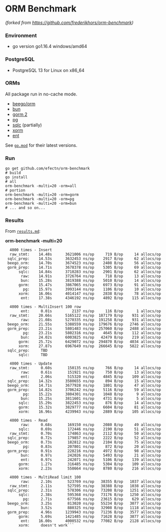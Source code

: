 # ORM Benchmark

_(forked from https://github.com/frederikhors/orm-benchmark)_

### Environment

- go version go1.16.4 windows/amd64

### PostgreSQL

- PostgreSQL 13 for Linux on x86_64

### ORMs

All package run in no-cache mode.

- [beego/orm](https://github.com/astaxie/beego/tree/master/orm)
- [bun](https://github.com/uptrace/bun)
- [gorm 2](https://github.com/go-gorm/gorm)
- [pg](https://github.com/go-pg/pg)
- [sqlc](https://github.com/kyleconroy/sqlc) (partially)
- [xorm](https://github.com/xormplus/xorm)
- [ent](https://github.com/ent/ent)

See [`go.mod`](https://github.com/efectn/orm-benchmark/blob/master/go.mod) for their latest versions.

### Run

```shell
go get github.com/efectn/orm-benchmark
# build
go install
# all
orm-benchmark -multi=20 -orm=all
# portion
orm-benchmark -multi=20 -orm=gorm
orm-benchmark -multi=20 -orm=pg
orm-benchmark -multi=20 -orm=bun
# ... and so on...
```

### Results

From [`results.md`](https://github.com/efectn/orm-benchmark/tree/master/results.md):

**orm-benchmark -multi=20**

```
  4000 times - Insert
  raw_stmt:    14.48s      3621006 ns/op     719 B/op     14 allocs/op
 sqlc_prep:    14.53s      3632453 ns/op    2917 B/op     62 allocs/op
 beego_orm:    14.70s      3674523 ns/op    2408 B/op     56 allocs/op
 gorm_prep:    14.71s      3678378 ns/op    5305 B/op     69 allocs/op
      sqlc:    14.84s      3710283 ns/op    2901 B/op     62 allocs/op
       raw:    14.91s      3726764 ns/op     718 B/op     13 allocs/op
       bun:    15.28s      3819388 ns/op    5010 B/op     14 allocs/op
      gorm:    15.47s      3867065 ns/op    6973 B/op     91 allocs/op
        pg:    15.97s      3993144 ns/op    1106 B/op     10 allocs/op
      xorm:    16.06s      4014147 ns/op    2838 B/op     78 allocs/op
       ent:    17.38s      4346192 ns/op    4892 B/op    115 allocs/op

  4000 times - MultiInsert 100 row
       ent:     0.01s         2137 ns/op     116 B/op      1 allocs/op
  raw_stmt:    20.66s      5165122 ns/op  187179 B/op    931 allocs/op
       raw:    21.08s      5270335 ns/op  191258 B/op    931 allocs/op
 beego_orm:    21.55s      5388559 ns/op  179676 B/op   2746 allocs/op
 gorm_prep:    23.21s      5801483 ns/op  257060 B/op   2488 allocs/op
        pg:    23.21s      5802316 ns/op    4645 B/op    112 allocs/op
       bun:    24.02s      6003825 ns/op   42479 B/op    219 allocs/op
      gorm:    25.72s      6429072 ns/op  294870 B/op   4034 allocs/op
      xorm:    27.87s      6967649 ns/op  266645 B/op   5822 allocs/op
 sqlc_prep:     TBD
      sqlc:     TBD

  4000 times - Update
  raw_stmt:     0.60s       150135 ns/op     766 B/op     14 allocs/op
       raw:     0.61s       151921 ns/op     750 B/op     13 allocs/op
       ent:     2.06s       515320 ns/op    4845 B/op    109 allocs/op
 sqlc_prep:    14.32s      3580655 ns/op     894 B/op     15 allocs/op
 beego_orm:    14.71s      3677928 ns/op    1801 B/op     47 allocs/op
 gorm_prep:    14.82s      3706242 ns/op    5116 B/op     59 allocs/op
        pg:    15.22s      3804301 ns/op    1048 B/op      9 allocs/op
       bun:    15.25s      3811601 ns/op    4731 B/op      5 allocs/op
      sqlc:    15.29s      3822453 ns/op     876 B/op     14 allocs/op
      gorm:    15.32s      3829777 ns/op    6604 B/op     81 allocs/op
      xorm:    16.96s      4239943 ns/op    2889 B/op    105 allocs/op

  4000 times - Read
       raw:     0.68s       169150 ns/op    2080 B/op     49 allocs/op
      sqlc:     0.69s       172446 ns/op    2190 B/op     51 allocs/op
  raw_stmt:     0.70s       174863 ns/op    2112 B/op     50 allocs/op
 sqlc_prep:     0.72s       179857 ns/op    2222 B/op     52 allocs/op
 beego_orm:     0.73s       182812 ns/op    2104 B/op     75 allocs/op
        pg:     0.83s       207801 ns/op     872 B/op     20 allocs/op
 gorm_prep:     0.91s       228216 ns/op    4972 B/op     98 allocs/op
       bun:     0.97s       242026 ns/op    5493 B/op     21 allocs/op
       ent:     0.97s       242071 ns/op    5106 B/op    139 allocs/op
      gorm:     1.27s       316485 ns/op    5304 B/op    109 allocs/op
      xorm:     2.23s       558664 ns/op    8780 B/op    216 allocs/op

  4000 times - MultiRead limit 100
       raw:     2.10s       523769 ns/op   38355 B/op   1037 allocs/op
  raw_stmt:     2.11s       527595 ns/op   38388 B/op   1038 allocs/op
 sqlc_prep:     2.31s       578306 ns/op   73208 B/op   1251 allocs/op
      sqlc:     2.38s       595368 ns/op   73176 B/op   1250 allocs/op
        pg:     2.71s       677566 ns/op   23615 B/op    629 allocs/op
 beego_orm:     3.25s       813020 ns/op   55234 B/op   3077 allocs/op
       bun:     3.52s       880325 ns/op   32908 B/op   1118 allocs/op
 gorm_prep:     4.96s      1239943 ns/op   71236 B/op   3577 allocs/op
      gorm:     5.69s      1421485 ns/op   71628 B/op   3877 allocs/op
       ent:    16.00s      4000532 ns/op   77082 B/op   2128 allocs/op
      xorm:     doesn't work```
